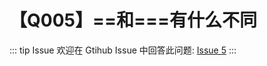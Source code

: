 # 【Q005】==和===有什么不同


::: tip Issue
欢迎在 Gtihub Issue 中回答此问题: [Issue 5](https://github.com/kangyana/daily-question/issues/5)
:::

